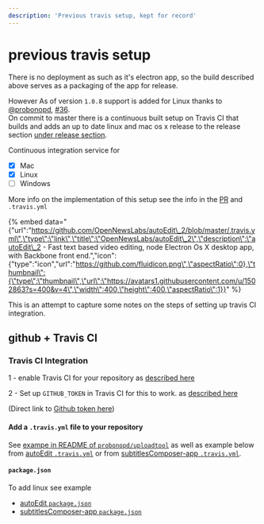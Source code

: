 ```yaml
---
description: 'Previous travis setup, kept for record'
---
```


# previous travis setup

There is no deployment as such as it's electron app, so the build described above serves as a packaging of the app for release.

However As of version `1.0.8` support is added for Linux thanks to [@probonopd](https://github.com/probonopd), [\#36](https://github.com/OpenNewsLabs/autoEdit_2/issues/36).  
On commit to master there is a continuous built setup on Travis CI that builds and adds an up to date linux and mac os x release to the release section [under release section](https://github.com/OpenNewsLabs/autoEdit_2/releases).

Continuous integration service for

* [x] Mac
* [x] Linux
* [ ] Windows 

More info on the implementation of this setup see the info in the [PR](https://github.com/OpenNewsLabs/autoEdit_2/issues/36) and `.travis.yml`

{% embed data="{\"url\":\"https://github.com/OpenNewsLabs/autoEdit\_2/blob/master/.travis.yml\",\"type\":\"link\",\"title\":\"OpenNewsLabs/autoEdit\_2\",\"description\":\"autoEdit\_2 - Fast text based video editing, node Electron Os X desktop app, with Backbone front end.\",\"icon\":{\"type\":\"icon\",\"url\":\"https://github.com/fluidicon.png\",\"aspectRatio\":0},\"thumbnail\":{\"type\":\"thumbnail\",\"url\":\"https://avatars1.githubusercontent.com/u/1502863?s=400&v=4\",\"width\":400,\"height\":400,\"aspectRatio\":1}}" %}



This is an attempt to capture some notes on the steps of setting up travis CI integration.

## github + Travis CI

### Travis CI Integration

1 - enable Travis CI for your repository as [described here](https://travis-ci.org/getting_started)

2 - Set up `GITHUB_TOKEN` in Travis CI for this to work. as [described here](https://github.com/probonopd/uploadtool#usage)

\(Direct link to [Github token here](https://github.com/settings/tokens)\)

#### Add a `.travis.yml` file to your repository

See [exampe in README of `probonopd/uploadtool`](https://github.com/probonopd/uploadtool#usage) as well as example below from [autoEdit `.travis.yml`](https://github.com/OpenNewsLabs/autoEdit_2/blob/master/.travis.yml) or from [subtitlesComposer-app `.travis.yml`](https://github.com/pietrop/subtitlesComposer-app/blob/master/.travis.yml).

#### `package.json`

To add linux see example

* [autoEdit `package.json`](https://github.com/OpenNewsLabs/autoEdit_2/blob/master/package.json)
* [subtitlesComposer-app `package.json`](https://github.com/pietrop/subtitlesComposer-app/blob/master/package.json)

